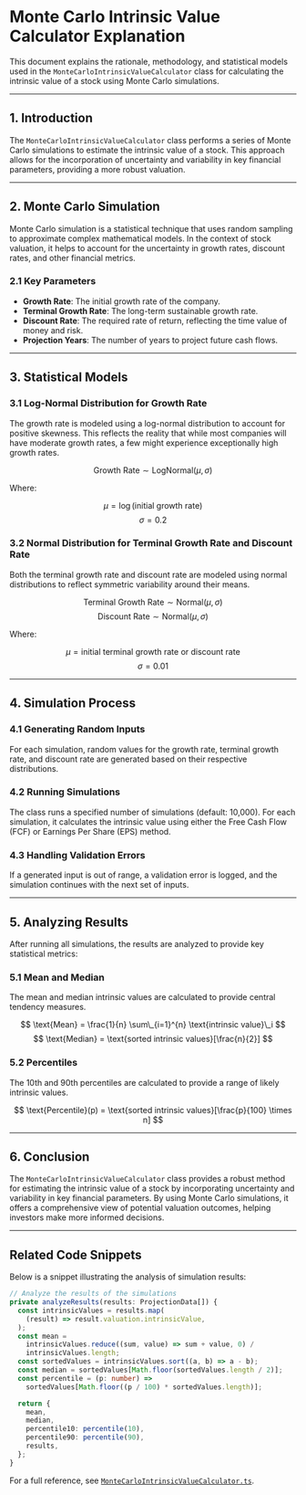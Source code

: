 # Monte Carlo Intrinsic Value Calculator Explanation

This document explains the rationale, methodology, and statistical models used in the `MonteCarloIntrinsicValueCalculator` class for calculating the intrinsic value of a stock using Monte Carlo simulations.

---

## 1. Introduction

The `MonteCarloIntrinsicValueCalculator` class performs a series of Monte Carlo simulations to estimate the intrinsic value of a stock. This approach allows for the incorporation of uncertainty and variability in key financial parameters, providing a more robust valuation.

---

## 2. Monte Carlo Simulation

Monte Carlo simulation is a statistical technique that uses random sampling to approximate complex mathematical models. In the context of stock valuation, it helps to account for the uncertainty in growth rates, discount rates, and other financial metrics.

### 2.1 Key Parameters

- **Growth Rate**: The initial growth rate of the company.
- **Terminal Growth Rate**: The long-term sustainable growth rate.
- **Discount Rate**: The required rate of return, reflecting the time value of money and risk.
- **Projection Years**: The number of years to project future cash flows.

---

## 3. Statistical Models

### 3.1 Log-Normal Distribution for Growth Rate

The growth rate is modeled using a log-normal distribution to account for positive skewness. This reflects the reality that while most companies will have moderate growth rates, a few might experience exceptionally high growth rates.

$$ \text{Growth Rate} \sim \text{LogNormal}(\mu, \sigma) $$

Where:

$$ \mu = \log(\text{initial growth rate}) $$
$$ \sigma = 0.2 $$

### 3.2 Normal Distribution for Terminal Growth Rate and Discount Rate

Both the terminal growth rate and discount rate are modeled using normal distributions to reflect symmetric variability around their means.

$$ \text{Terminal Growth Rate} \sim \text{Normal}(\mu, \sigma) $$
$$ \text{Discount Rate} \sim \text{Normal}(\mu, \sigma) $$

Where:

$$ \mu = \text{initial terminal growth rate or discount rate} $$
$$ \sigma = 0.01 $$

---

## 4. Simulation Process

### 4.1 Generating Random Inputs

For each simulation, random values for the growth rate, terminal growth rate, and discount rate are generated based on their respective distributions.

### 4.2 Running Simulations

The class runs a specified number of simulations (default: 10,000). For each simulation, it calculates the intrinsic value using either the Free Cash Flow (FCF) or Earnings Per Share (EPS) method.

### 4.3 Handling Validation Errors

If a generated input is out of range, a validation error is logged, and the simulation continues with the next set of inputs.

---

## 5. Analyzing Results

After running all simulations, the results are analyzed to provide key statistical metrics:

### 5.1 Mean and Median

The mean and median intrinsic values are calculated to provide central tendency measures.

$$ \text{Mean} = \frac{1}{n} \sum\_{i=1}^{n} \text{intrinsic value}\_i $$
$$ \text{Median} = \text{sorted intrinsic values}[\frac{n}{2}] $$

### 5.2 Percentiles

The 10th and 90th percentiles are calculated to provide a range of likely intrinsic values.

$$ \text{Percentile}(p) = \text{sorted intrinsic values}[\frac{p}{100} \times n] $$

---

## 6. Conclusion

The `MonteCarloIntrinsicValueCalculator` class provides a robust method for estimating the intrinsic value of a stock by incorporating uncertainty and variability in key financial parameters. By using Monte Carlo simulations, it offers a comprehensive view of potential valuation outcomes, helping investors make more informed decisions.

---

## Related Code Snippets

Below is a snippet illustrating the analysis of simulation results:

```typescript
// Analyze the results of the simulations
private analyzeResults(results: ProjectionData[]) {
  const intrinsicValues = results.map(
    (result) => result.valuation.intrinsicValue,
  );
  const mean =
    intrinsicValues.reduce((sum, value) => sum + value, 0) /
    intrinsicValues.length;
  const sortedValues = intrinsicValues.sort((a, b) => a - b);
  const median = sortedValues[Math.floor(sortedValues.length / 2)];
  const percentile = (p: number) =>
    sortedValues[Math.floor((p / 100) * sortedValues.length)];

  return {
    mean,
    median,
    percentile10: percentile(10),
    percentile90: percentile(90),
    results,
  };
}
```

For a full reference, see [`MonteCarloIntrinsicValueCalculator.ts`](../src/utils/valuations/monte-carlo/MonteCarloIntrinsicValueCalculator.ts).
